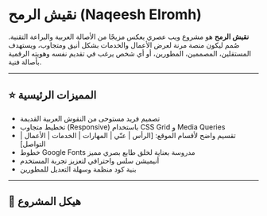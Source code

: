 # نقيش الرمح (Naqeesh Elromh)

**نقيش الرمح** هو مشروع ويب عصري يعكس مزيجًا من الأصالة العربية والبراعة التقنية. صُمم ليكون منصة مرنة لعرض الأعمال والخدمات بشكل أنيق ومتجاوب، ويستهدف المستقلين، المصممين، المطورين، أو أي شخص يرغب في تقديم نفسه وهويته الرقمية بأصالة فنية.

---

## ⭐ المميزات الرئيسية

- تصميم فريد مستوحى من النقوش العربية القديمة
- تخطيط متجاوب (Responsive) باستخدام CSS Grid و Media Queries
- تقسيم واضح لأقسام الموقع: [الرأس | عنّي | المهارات | الخدمات | الأعمال | التواصل]
- خطوط Google Fonts مدروسة بعناية لخلق طابع بصري مميز
- أنيميشن سلس واحترافي لتعزيز تجربة المستخدم
- بنية كود منظمة وسهلة التعديل للمطورين

---

## 🧱 هيكل المشروع

